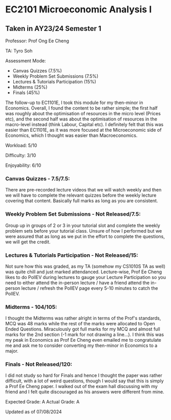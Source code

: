 # EC2101 Microeconomic Analysis I
## Taken in AY23/24 Semester 1

Professor: Prof Ong Ee Cheng

TA: Tyro Soh

Assessment Mode:
- Canvas Quizzes (7.5%)
- Weekly Problem Set Submissions (7.5%)
- Lectures & Tutorials Participation (15%)
- Midterms (25%)
- Finals (45%)

The follow-up to EC1101E, I took this module for my then-minor in Economics. Overall, I found the content to be rather simple; the first half was roughly about the optimisation of resources in the micro level (Prices etc), and the second half was about the optimisation of resources in the macro-level instead (think Labour, Capital etc). I definitely felt that this was easier than EC1101E, as it was more focused at the Microeconomic side of Economics, which I thought was easier than Macroeconomics.

Workload: 5/10

Difficulty: 3/10

Enjoyability: 6/10

### Canvas Quizzes - 7.5/7.5:
There are pre-recorded lecture videos that we will watch weekly and then we will have to complete the relevant quizzes before the weekly lecture covering that content. Basically full marks as long as you are consistent. 

### Weekly Problem Set Submissions - Not Released/7.5:
Group up in groups of 2 or 3 in your tutorial slot and complete the weekly problem sets before your tutorial class. Unsure of how I performed but we were assured that as long as we put in the effort to complete the questions, we will get the credit.

### Lectures & Tutorials Participation - Not Released/15:
Not sure how this was graded, as my TA (somehow my CS1010S TA as well) was quite chill and just marked attendanced. Lecture-wise, Prof Ee Cheng likes to do PollEV during lectures to gauge your Lecture Participation so you need to either attend the in-person lecture / have a friend attend the in-person lecture / refresh the PollEV page every 5-10 minutes to catch the PollEV.

### Midterms - 104/105:
I thought the Midterms was rather alright in terms of the Prof's standards, MCQ was 48 marks while the rest of the marks were allocated to Open Ended Questions. Miraculously got full marks for my MCQ and almost full marks for the 2nd section (-1 mark for not drawing a line...). I think this was my peak in Economics as Prof Ee Cheng even emailed me to congratulate me and ask me to consider converting my then-minor in Economics to a major.

### Finals - Not Released/120:
I did not study so hard for Finals and hence I thought the paper was rather difficult, with a lot of weird questions, though I would say that this is simply a Prof Ee Cheng paper. I walked out of the exam hall discussing with my friend and I felt quite discouraged as his answers were different from mine.

Expected Grade: A
Actual Grade: A

Updated as of 07/08/2024
